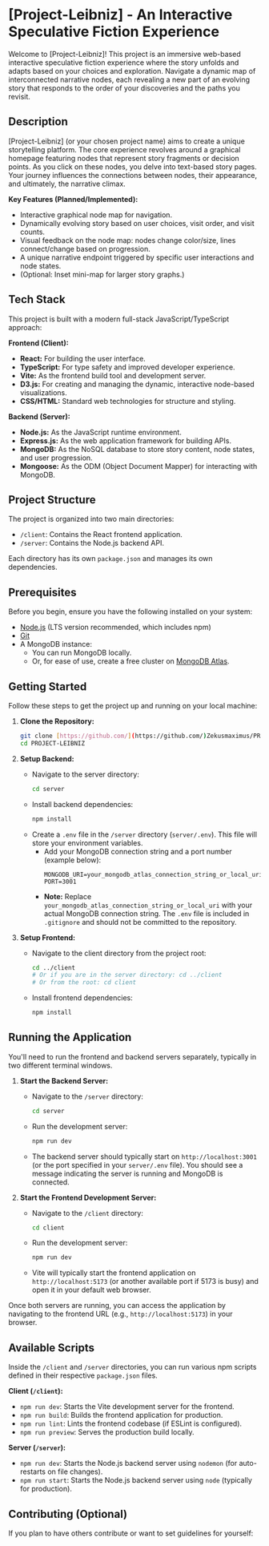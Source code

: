 # [Project-Leibniz] - An Interactive Speculative Fiction Experience

Welcome to [Project-Leibniz]! This project is an immersive web-based interactive speculative fiction experience where the story unfolds and adapts based on your choices and exploration. Navigate a dynamic map of interconnected narrative nodes, each revealing a new part of an evolving story that responds to the order of your discoveries and the paths you revisit.

## Description

[Project-Leibniz] (or your chosen project name) aims to create a unique storytelling platform. The core experience revolves around a graphical homepage featuring nodes that represent story fragments or decision points. As you click on these nodes, you delve into text-based story pages. Your journey influences the connections between nodes, their appearance, and ultimately, the narrative climax.

**Key Features (Planned/Implemented):**
* Interactive graphical node map for navigation.
* Dynamically evolving story based on user choices, visit order, and visit counts.
* Visual feedback on the node map: nodes change color/size, lines connect/change based on progression.
* A unique narrative endpoint triggered by specific user interactions and node states.
* (Optional: Inset mini-map for larger story graphs.)

## Tech Stack

This project is built with a modern full-stack JavaScript/TypeScript approach:

**Frontend (Client):**
* **React:** For building the user interface.
* **TypeScript:** For type safety and improved developer experience.
* **Vite:** As the frontend build tool and development server.
* **D3.js:** For creating and managing the dynamic, interactive node-based visualizations.
* **CSS/HTML:** Standard web technologies for structure and styling.

**Backend (Server):**
* **Node.js:** As the JavaScript runtime environment.
* **Express.js:** As the web application framework for building APIs.
* **MongoDB:** As the NoSQL database to store story content, node states, and user progression.
* **Mongoose:** As the ODM (Object Document Mapper) for interacting with MongoDB.

## Project Structure

The project is organized into two main directories:

* `/client`: Contains the React frontend application.
* `/server`: Contains the Node.js backend API.

Each directory has its own `package.json` and manages its own dependencies.

## Prerequisites

Before you begin, ensure you have the following installed on your system:
* [Node.js](https://nodejs.org/) (LTS version recommended, which includes npm)
* [Git](https://git-scm.com/)
* A MongoDB instance:
    * You can run MongoDB locally.
    * Or, for ease of use, create a free cluster on [MongoDB Atlas](https://cloud.mongodb.com/).

## Getting Started

Follow these steps to get the project up and running on your local machine:

1.  **Clone the Repository:**
    ```bash
    git clone [https://github.com/](https://github.com/)Zekusmaximus/PROJECT-LEIBNIZ.git
    cd PROJECT-LEIBNIZ
    ```

2.  **Setup Backend:**
    * Navigate to the server directory:
        ```bash
        cd server
        ```
    * Install backend dependencies:
        ```bash
        npm install
        ```
    * Create a `.env` file in the `/server` directory (`server/.env`). This file will store your environment variables.
        * Add your MongoDB connection string and a port number (example below):
            ```env
            MONGODB_URI=your_mongodb_atlas_connection_string_or_local_uri
            PORT=3001
            ```
        * **Note:** Replace `your_mongodb_atlas_connection_string_or_local_uri` with your actual MongoDB connection string. The `.env` file is included in `.gitignore` and should not be committed to the repository.

3.  **Setup Frontend:**
    * Navigate to the client directory from the project root:
        ```bash
        cd ../client
        # Or if you are in the server directory: cd ../client
        # Or from the root: cd client
        ```
    * Install frontend dependencies:
        ```bash
        npm install
        ```

## Running the Application

You'll need to run the frontend and backend servers separately, typically in two different terminal windows.

1.  **Start the Backend Server:**
    * Navigate to the `/server` directory:
        ```bash
        cd server
        ```
    * Run the development server:
        ```bash
        npm run dev
        ```
    * The backend server should typically start on `http://localhost:3001` (or the port specified in your `server/.env` file). You should see a message indicating the server is running and MongoDB is connected.

2.  **Start the Frontend Development Server:**
    * Navigate to the `/client` directory:
        ```bash
        cd client
        ```
    * Run the development server:
        ```bash
        npm run dev
        ```
    * Vite will typically start the frontend application on `http://localhost:5173` (or another available port if 5173 is busy) and open it in your default web browser.

Once both servers are running, you can access the application by navigating to the frontend URL (e.g., `http://localhost:5173`) in your browser.

## Available Scripts

Inside the `/client` and `/server` directories, you can run various npm scripts defined in their respective `package.json` files.

**Client (`/client`):**
* `npm run dev`: Starts the Vite development server for the frontend.
* `npm run build`: Builds the frontend application for production.
* `npm run lint`: Lints the frontend codebase (if ESLint is configured).
* `npm run preview`: Serves the production build locally.

**Server (`/server`):**
* `npm run dev`: Starts the Node.js backend server using `nodemon` (for auto-restarts on file changes).
* `npm run start`: Starts the Node.js backend server using `node` (typically for production).

## Contributing (Optional)

If you plan to have others contribute or want to set guidelines for yourself: